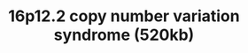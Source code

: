 ---
annotations:
- id: PW:0000013
  parent: disease pathway
  type: Pathway Ontology
  value: disease pathway
authors:
- Alval
- Egonw
citedin: ''
communities:
- RareDiseases
description: 'Copy number variations in the region 16p12.2 (exact position on the
  chromosome: Chr16:21950135-22431889 (GRCh37), are rare, pathological mutations in
  the human genome. It is a risk variation for neuropsychiatric diseases like schizophrenia
  (Kirov et al. 2014, [10.1016/j.biopsych.2013.07.022](https://doi.org/10.1016/j.biopsych.2013.07.022))'
last-edited: 2025-07-11
ndex: null
organisms:
- Homo sapiens
redirect_from:
- /index.php/Pathway:WP5510
- /instance/WP5510
- /instance/WP5510_r139897
revision: r139897
schema-jsonld:
- '@context': https://schema.org/
  '@id': https://wikipathways.github.io/pathways/WP5510.html
  '@type': Dataset
  creator:
    '@type': Organization
    name: WikiPathways
  description: 'Copy number variations in the region 16p12.2 (exact position on the
    chromosome: Chr16:21950135-22431889 (GRCh37), are rare, pathological mutations
    in the human genome. It is a risk variation for neuropsychiatric diseases like
    schizophrenia (Kirov et al. 2014, [10.1016/j.biopsych.2013.07.022](https://doi.org/10.1016/j.biopsych.2013.07.022))'
  keywords:
  - CALM1
  - CALM2
  - CALM3
  - CDH18
  - CDK1
  - CDK2
  - CDR2
  - COX5A
  - COX7C
  - CYC1
  - Ca²⁺
  - EEF2
  - EEF2K
  - MAP2K1
  - MAP2K2
  - MAPK1
  - MAPK11
  - MAPK12
  - MAPK13
  - MAPK14
  - MAPK3
  - MLST8
  - MOSMO
  - MT-CYB
  - MTOR
  - NDUFA4
  - NDUFA9
  - NDUFS3
  - NDUFS8
  - NDUFV1
  - PDZD9
  - POLR3E
  - PRKAA1
  - PRKAA2
  - PRKAB1
  - PRKAB2
  - PRKAG1
  - PRKAG2
  - PRKAG3
  - RAB5IF
  - RPS6KA1
  - RPS6KB1
  - RPTOR
  - SDR42E2
  - TRAP1
  - TRPM7
  - UQCR10
  - UQCR11
  - UQCRB
  - UQCRC1
  - UQCRC2
  - UQCRFS1
  - UQCRH
  - UQCRQ
  - VWA3A
  license: CC0
  name: 16p12.2 copy number variation syndrome (520kb)
seo: CreativeWork
title: 16p12.2 copy number variation syndrome (520kb)
wpid: WP5510
---